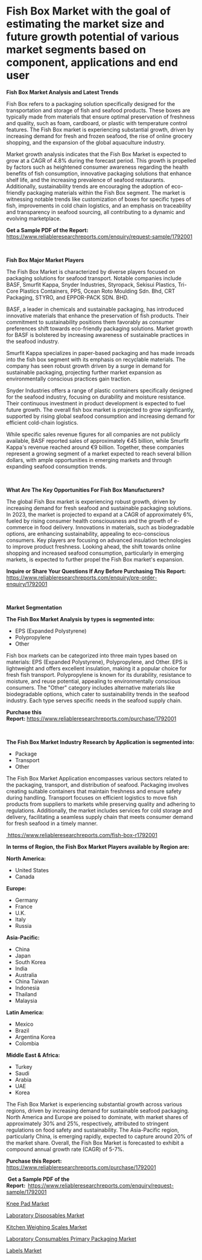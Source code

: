 <p><h1>Fish Box Market with the goal of estimating the market size and future growth potential of various market segments based on component, applications and end user</h1></p><p><strong>Fish Box Market Analysis and Latest Trends</strong></p>
<p><p>Fish Box refers to a packaging solution specifically designed for the transportation and storage of fish and seafood products. These boxes are typically made from materials that ensure optimal preservation of freshness and quality, such as foam, cardboard, or plastic with temperature control features. The Fish Box market is experiencing substantial growth, driven by increasing demand for fresh and frozen seafood, the rise of online grocery shopping, and the expansion of the global aquaculture industry.</p><p>Market growth analysis indicates that the Fish Box Market is expected to grow at a CAGR of 4.8% during the forecast period. This growth is propelled by factors such as heightened consumer awareness regarding the health benefits of fish consumption, innovative packaging solutions that enhance shelf life, and the increasing prevalence of seafood restaurants. Additionally, sustainability trends are encouraging the adoption of eco-friendly packaging materials within the Fish Box segment. The market is witnessing notable trends like customization of boxes for specific types of fish, improvements in cold chain logistics, and an emphasis on traceability and transparency in seafood sourcing, all contributing to a dynamic and evolving marketplace.</p></p>
<p><strong>Get a Sample PDF of the Report:&nbsp;</strong> <a href="https://www.reliableresearchreports.com/enquiry/request-sample/1792001?utm_campaign=102&utm_medium=2&utm_source=Github&utm_content=ia&utm_term=08022025&utm_id=fish-box">https://www.reliableresearchreports.com/enquiry/request-sample/1792001</a></p>
<p>&nbsp;</p>
<p><strong>Fish Box Major Market Players</strong></p>
<p><p>The Fish Box Market is characterized by diverse players focused on packaging solutions for seafood transport. Notable companies include BASF, Smurfit Kappa, Snyder Industries, Styropack, Sekisui Plastics, Tri-Core Plastics Containers, PPS, Ocean Roto Moulding Sdn. Bhd, CRT Packaging, STYRO, and EPPOR-PACK SDN. BHD.</p><p>BASF, a leader in chemicals and sustainable packaging, has introduced innovative materials that enhance the preservation of fish products. Their commitment to sustainability positions them favorably as consumer preferences shift towards eco-friendly packaging solutions. Market growth for BASF is bolstered by increasing awareness of sustainable practices in the seafood industry.</p><p>Smurfit Kappa specializes in paper-based packaging and has made inroads into the fish box segment with its emphasis on recyclable materials. The company has seen robust growth driven by a surge in demand for sustainable packaging, projecting further market expansion as environmentally conscious practices gain traction.</p><p>Snyder Industries offers a range of plastic containers specifically designed for the seafood industry, focusing on durability and moisture resistance. Their continuous investment in product development is expected to fuel future growth. The overall fish box market is projected to grow significantly, supported by rising global seafood consumption and increasing demand for efficient cold-chain logistics.</p><p>While specific sales revenue figures for all companies are not publicly available, BASF reported sales of approximately €45 billion, while Smurfit Kappa's revenue reached around €9 billion. Together, these companies represent a growing segment of a market expected to reach several billion dollars, with ample opportunities in emerging markets and through expanding seafood consumption trends.</p></p>
<p>&nbsp;</p>
<p><strong>What Are The Key Opportunities For Fish Box Manufacturers?</strong></p>
<p><p>The global Fish Box market is experiencing robust growth, driven by increasing demand for fresh seafood and sustainable packaging solutions. In 2023, the market is projected to expand at a CAGR of approximately 6%, fueled by rising consumer health consciousness and the growth of e-commerce in food delivery. Innovations in materials, such as biodegradable options, are enhancing sustainability, appealing to eco-conscious consumers. Key players are focusing on advanced insulation technologies to improve product freshness. Looking ahead, the shift towards online shopping and increased seafood consumption, particularly in emerging markets, is expected to further propel the Fish Box market's expansion.</p></p>
<p><strong>Inquire or Share Your Questions If Any Before Purchasing This Report:</strong> <a href="https://www.reliableresearchreports.com/enquiry/pre-order-enquiry/1792001?utm_campaign=102&utm_medium=2&utm_source=Github&utm_content=ia&utm_term=08022025&utm_id=fish-box">https://www.reliableresearchreports.com/enquiry/pre-order-enquiry/1792001</a></p>
<p>&nbsp;</p>
<p><strong>Market Segmentation</strong></p>
<p><strong>The Fish Box Market Analysis by types is segmented into:</strong></p>
<p><ul><li>EPS (Expanded Polystyrene)</li><li>Polypropylene</li><li>Other</li></ul></p>
<p><p>Fish box markets can be categorized into three main types based on materials: EPS (Expanded Polystyrene), Polypropylene, and Other. EPS is lightweight and offers excellent insulation, making it a popular choice for fresh fish transport. Polypropylene is known for its durability, resistance to moisture, and reuse potential, appealing to environmentally conscious consumers. The "Other" category includes alternative materials like biodegradable options, which cater to sustainability trends in the seafood industry. Each type serves specific needs in the seafood supply chain.</p></p>
<p><strong>Purchase this Report:&nbsp;</strong><a href="https://www.reliableresearchreports.com/purchase/1792001?utm_campaign=102&utm_medium=2&utm_source=Github&utm_content=ia&utm_term=08022025&utm_id=fish-box">https://www.reliableresearchreports.com/purchase/1792001</a></p>
<p>&nbsp;</p>
<p><strong>The Fish Box Market Industry Research by Application is segmented into:</strong></p>
<p><ul><li>Package</li><li>Transport</li><li>Other</li></ul></p>
<p><p>The Fish Box Market Application encompasses various sectors related to the packaging, transport, and distribution of seafood. Packaging involves creating suitable containers that maintain freshness and ensure safety during handling. Transport focuses on efficient logistics to move fish products from suppliers to markets while preserving quality and adhering to regulations. Additionally, the market includes services for cold storage and delivery, facilitating a seamless supply chain that meets consumer demand for fresh seafood in a timely manner.</p></p>
<p><a href="https://www.reliableresearchreports.com/fish-box-r1792001?utm_campaign=102&utm_medium=2&utm_source=Github&utm_content=ia&utm_term=08022025&utm_id=fish-box">&nbsp;https://www.reliableresearchreports.com/fish-box-r1792001</a></p>
<p><strong>In terms of Region, the Fish Box Market Players available by Region are:</strong></p>
<p>
    <p> <strong> North America: </strong>
        <ul>
            <li>United States</li>
            <li>Canada</li>
        </ul>
        </p> 
    <p> <strong> Europe: </strong>
        <ul>
            <li>Germany</li>
            <li>France</li>
            <li>U.K.</li>
            <li>Italy</li>
            <li>Russia</li>
        </ul>
        </p> 
    <p> <strong> Asia-Pacific: </strong>
        <ul>
            <li>China</li>
            <li>Japan</li>
            <li>South Korea</li>
            <li>India</li>
            <li>Australia</li>
            <li>China Taiwan</li>
            <li>Indonesia</li>
            <li>Thailand</li>
            <li>Malaysia</li>
        </ul>
        </p> 
    <p> <strong> Latin America: </strong>
        <ul>
            <li>Mexico</li>
            <li>Brazil</li>
            <li>Argentina Korea</li>
            <li>Colombia</li>
        </ul>
        </p> 
    <p> <strong> Middle East & Africa: </strong>
        <ul>
            <li>Turkey</li>
            <li>Saudi</li>
            <li>Arabia</li>
            <li>UAE</li>
            <li>Korea</li>
        </ul>
    </p>
    </p>
<p><p>The Fish Box Market is experiencing substantial growth across various regions, driven by increasing demand for sustainable seafood packaging. North America and Europe are poised to dominate, with market shares of approximately 30% and 25%, respectively, attributed to stringent regulations on food safety and sustainability. The Asia-Pacific region, particularly China, is emerging rapidly, expected to capture around 20% of the market share. Overall, the Fish Box Market is forecasted to exhibit a compound annual growth rate (CAGR) of 5-7%.</p></p>
<p><strong>Purchase this Report: </strong><a href="https://www.reliableresearchreports.com/purchase/1792001?utm_campaign=102&utm_medium=2&utm_source=Github&utm_content=ia&utm_term=08022025&utm_id=fish-box">https://www.reliableresearchreports.com/purchase/1792001</a></p>
<p>&nbsp;<strong>Get a Sample PDF of the Report:&nbsp;&nbsp;</strong><a href="https://www.reliableresearchreports.com/enquiry/request-sample/1792001?utm_campaign=102&utm_medium=2&utm_source=Github&utm_content=ia&utm_term=08022025&utm_id=fish-box">https://www.reliableresearchreports.com/enquiry/request-sample/1792001</a></p>
<p><strong></strong></p>
<p><p><a href="https://github.com/tumacaakesha78/Market-Research-Report-List-1/blob/main/knee-pad-market.md?utm_campaign=102&utm_medium=2&utm_source=Github&utm_content=ia&utm_term=08022025&utm_id=fish-box">Knee Pad Market</a></p><p><a href="https://github.com/borgomornar/Market-Research-Report-List-1/blob/main/laboratory-disposables-market.md?utm_campaign=102&utm_medium=2&utm_source=Github&utm_content=ia&utm_term=08022025&utm_id=fish-box">Laboratory Disposables Market</a></p><p><a href="https://github.com/dbichayison/Market-Research-Report-List-1/blob/main/kitchen-weighing-scales-market.md?utm_campaign=102&utm_medium=2&utm_source=Github&utm_content=ia&utm_term=08022025&utm_id=fish-box">Kitchen Weighing Scales Market</a></p><p><a href="https://github.com/simurmarzoa/Market-Research-Report-List-1/blob/main/laboratory-consumables-primary-packaging-market.md?utm_campaign=102&utm_medium=2&utm_source=Github&utm_content=ia&utm_term=08022025&utm_id=fish-box">Laboratory Consumables Primary Packaging Market</a></p><p><a href="https://github.com/gethunsides/Market-Research-Report-List-1/blob/main/labels-market.md?utm_campaign=102&utm_medium=2&utm_source=Github&utm_content=ia&utm_term=08022025&utm_id=fish-box">Labels Market</a></p></p>